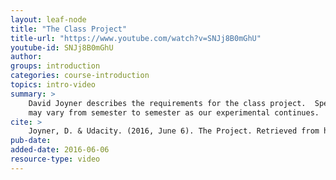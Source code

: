 ```yaml
---
layout: leaf-node
title: "The Class Project"
title-url: "https://www.youtube.com/watch?v=SNJj8B0mGhU"
youtube-id: SNJj8B0mGhU
author: 
groups: introduction
categories: course-introduction
topics: intro-video
summary: >
    David Joyner describes the requirements for the class project.  Specific requirements
    may vary from semester to semester as our experimental continues.
cite: >
    Joyner, D. & Udacity. (2016, June 6). The Project. Retrieved from https://www.youtube.com/watch?v=SNJj8B0mGhU
pub-date: 
added-date: 2016-06-06
resource-type: video
---
```

